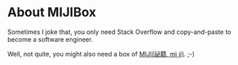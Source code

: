 # About MIJIBox

Sometimes I joke that, you only need Stack Overflow and copy-and-paste to become a software engineer.<br/>

Well, not quite, you might also need a box of [MIJI(祕籍, mì jí)](https://en.wiktionary.org/wiki/%E7%A7%98%E7%B1%8D"). ;-) 
